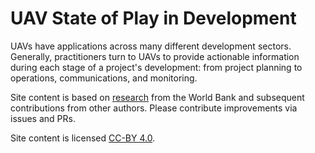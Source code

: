 # UAV State of Play in Development
UAVs have applications across many different development sectors. Generally, practitioners turn to UAVs to provide actionable information during each stage of a project's development: from project planning to operations, communications, and monitoring.

Site content is based on [research](https://www.scribd.com/document/320974919/UAV-State-of-Play-for-Development) from the World Bank and subsequent contributions from other authors. Please contribute improvements via issues and PRs.

Site content is licensed [CC-BY 4.0](https://creativecommons.org/licenses/by/4.0/).

